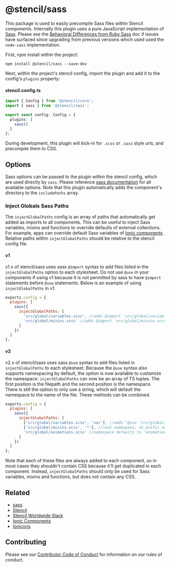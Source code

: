 # @stencil/sass

This package is used to easily precompile Sass files within Stencil components. Internally this plugin uses a pure JavaScript implementation of [Sass](https://www.npmjs.com/package/sass). Please see the
[Behavioral Differences from Ruby Sass](https://www.npmjs.com/package/sass#behavioral-differences-from-ruby-sass) doc if issues have surfaced since upgrading from previous versions which used used the `node-sass` implementation.

First, npm install within the project:

```
npm install @stencil/sass --save-dev
```

Next, within the project's stencil config, import the plugin and add it to the config's `plugins` property:

#### stencil.config.ts
```ts
import { Config } from '@stencil/core';
import { sass } from '@stencil/sass';

export const config: Config = {
  plugins: [
    sass()
  ]
};
```

During development, this plugin will kick-in for `.scss` or `.sass` style urls, and precompile them to CSS.


## Options

Sass options can be passed to the plugin within the stencil config, which are used directly by `sass`. Please reference [sass documentation](https://www.npmjs.com/package/sass) for all available options. Note that this plugin automatically adds the component's directory to the `includePaths` array.


### Inject Globals Sass Paths

The `injectGlobalPaths` config is an array of paths that automatically get added as imports to all components. This can be useful to inject Sass variables, mixins and functions to override defaults of external collections. For example, apps can override default Sass variables of [Ionic components](https://www.npmjs.com/package/@ionic/core). Relative paths within `injectGlobalPaths` should be relative to the stencil config file.

#### v1 

v1.x of stencil/sass uses sass `@import` syntax to add files listed in the `injectGlobalPaths` option to each stylesheet.  Do not use `@use` in your components if using v1 because it is not permitted by sass to have `@import` statements before `@use` statements.  Below is an example of using `injectGlobalPaths` in v1.

```js
exports.config = {
  plugins: [
    sass({
      injectGlobalPaths: [
        'src/global/variables.scss', //adds @import 'src/global/variables.scss' statement
        'src/global/mixins.scss' //adds @import 'src/global/mixins.scss' statement
      ]
    })
  ]
};
```

#### v2

v2.x of stencil/sass uses sass `@use` syntax to add files listed in `injectGlobalPaths` to each stylesheet.  Because the `@use` syntax also supports namespacing by default, the option is now available to customize the namespace. `injectGlobalPaths` can now be an array of TS tuples.  The first position is the filepath and the second position is the namespace.  There is still the option to only use a string, which will default the namespace to the name of the file. These methods can be combined.

```js
exports.config = {
  plugins: [
    sass({
      injectGlobalPaths: [
        ['src/global/variables.scss', 'var'], //adds "@use 'src/global/variables.scss' as var" statement
        ['src/global/mixins.scss', '*'], //root namespace, no prefix needed to access
        'src/global/animations.scss' //namespace defaults to 'animations'
      ]
    })
  ]
};
```

Note that each of these files are always added to each component, so in most cases they shouldn't contain CSS because it'll get duplicated in each component. Instead, `injectGlobalPaths` should only be used for Sass variables, mixins and functions, but does not contain any CSS.


## Related

* [sass](https://www.npmjs.com/package/sass)
* [Stencil](https://stenciljs.com/)
* [Stencil Worldwide Slack](https://stencil-worldwide.slack.com)
* [Ionic Components](https://www.npmjs.com/package/@ionic/core)
* [Ionicons](http://ionicons.com/)


## Contributing

Please see our [Contributor Code of Conduct](https://github.com/ionic-team/ionic/blob/master/CODE_OF_CONDUCT.md) for information on our rules of conduct.